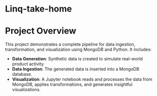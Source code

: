 ﻿# Linq-take-home
 
#  Project Overview

This project demonstrates a complete pipeline for data ingestion, transformation, and visualization using MongoDB and Python. It includes:

- **Data Generation**: Synthetic data is created to simulate real-world product activity.
- **Data Ingestion**: The generated data is inserted into a MongoDB database.
- **Visualization**: A Jupyter notebook reads and processes the data from MongoDB, applies transformations, and generates insightful visualizations.


